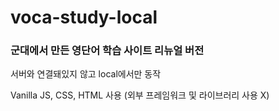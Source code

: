 # voca-study-local
### 군대에서 만든 영단어 학습 사이트 리뉴얼 버전

서버와 연결돼있지 않고 local에서만 동작

Vanilla JS, CSS, HTML 사용 (외부 프레임워크 및 라이브러리 사용 X)
